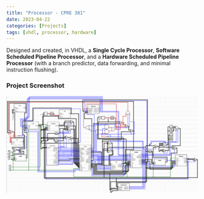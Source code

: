```yaml
---
title: "Processor - CPRE 381"
date: 2023-04-22
categories: [Projects]
tags: [vhdl, processor, hardware]
---
```


Designed and created, in VHDL, a **Single Cycle Processor**, **Software Scheduled Pipeline Processor**, and a **Hardware Scheduled Pipeline Processor** (with a branch predictor, data forwarding, and minimal instruction flushing).

### Project Screenshot
![Processor Design](/assets/img/HardwarePipeline.png)
